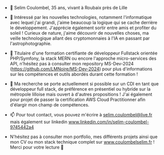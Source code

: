 - 👋 Selim Coulombel, 35 ans, vivant à Roubaix près de Lille
  
- 👀 Intéressé par les nouvelles technologies, notamment l'informatique avec lequel j'ai grandi, j'aime beaucoup la logique qui se cache derrière le développement. J'apprécie également sortir entre amis et profiter du soleil ! Curieux de nature, j'aime découvrir de nouvelles choses, ma veille technologique allant des cryptomonnaies à l'IA en passant par l'astrophotographie.

- 🌱 Titulaire d'une formation certifiante de développeur Fullstack orientée PHP/Symfony, la stack MERN ou encore l'approche micro-services des API, n'hésitez pas à consulter mon repository MS-Dev-2024 (https://github.com/LMNoire/MS-Dev-2024) pour plus d'informations sur les compétences et outils abordés durant cette formation ! 
  
- 💞️ Ma recherche se porte actuellement si possible sur un CDI en tant que développeur full stack, de préférence en présentiel ou hybride sur la métropole lilloise mais ouvert à d'autres propositions ! J'ai également pour projet de passer la certification AWS Cloud Practitionner afin d'élargir mon champ de compétences.

- 📫 Pour tout contact, vous pouvez m'écrire à selim.coulombel@live.fr mais également sur linkedin www.linkedin.com/in/selim-coulombel-9745442a4
-  N'hésitez pas à consulter mon portfolio, mes différents projets ainsi que mon CV ou mon stack technique complet sur www.coulombelselim.fr ! Merci pour votre lecture 👋
  
<!---
LMNoire/LMNoire is a ✨ special ✨ repository because its `README.md` (this file) appears on your GitHub profile.
You can click the Preview link to take a look at your changes.
--->
